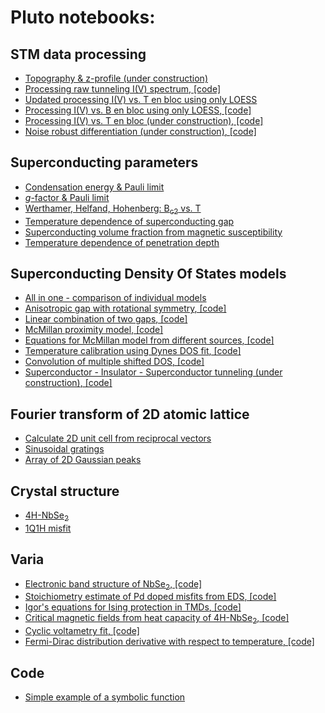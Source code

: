 # Pluto notebooks:

## STM data processing
- <a href="./STM/topo.html" target="_blank">Topography & z-profile (under construction)</a>
- <a href="./STM/process_iv.html" target="_blank">Processing raw tunneling I(V) spectrum</a><a href="./STM/process_iv_code.html" target="_blank">, [code]</a>
- <a href="./STM/en_bloc_loess.html" target="_blank">Updated processing I(V) vs. T en bloc using only LOESS </a>
- <a href="./STM/mag_dep.html" target="_blank">Processing I(V) vs. B en bloc using only LOESS</a><a href="./STM/mag_dep_code.html" target="_blank">, [code]</a>
- <a href="./STM/en_bloc.html" target="_blank">Processing I(V) vs. T en bloc (under construction)</a><a href="./STM/en_bloc_code.html" target="_blank">, [code]</a>
- <a href="./STM/noise_robust.html" target="_blank">Noise robust differentiation (under construction)</a><a href="./STM/noise_robust_code.html" target="_blank">, [code]</a>

## Superconducting parameters
- <a href="./notebooks/condensation_energy.html" target="_blank">Condensation energy & Pauli limit</a>
- <a href="./notebooks/g-factor.html" target="_blank">*g*-factor & Pauli limit</a>
- <a href="./notebooks/whh.html" target="_blank">Werthamer, Helfand, Hohenberg: B<sub>c2</sub> vs. T</a>
- <a href="./notebooks/DelT.html" target="_blank">Temperature dependence of superconducting gap</a>
- <a href="./notebooks/supervol.html" target="_blank">Superconducting volume fraction from magnetic susceptibility</a>
- <a href="./notebooks/London.html" target="_blank">Temperature dependence of penetration depth</a>

## Superconducting Density Of States models
- <a href="./DOS/dos_fit.html" target="_blank">All in one - comparison of individual models</a>
- <a href="./DOS/anisotropic_gap.html" target="_blank">Anisotropic gap with rotational symmetry<a href="./DOS/anisotropic_gap_code.html" target="_blank">, [code]</a>
- <a href="./DOS/two_gaps.html" target="_blank">Linear combination of two gaps<a href="./DOS/two_gaps_code.html" target="_blank">, [code]</a>
- <a href="./DOS/McMillan.html" target="_blank">McMillan proximity model<a href="./DOS/McMillan_code.html" target="_blank">, [code]</a>
- <a href="./DOS/equations.html" target="_blank">Equations for McMillan model from different sources<a href="./DOS/equations_code.html" target="_blank">, [code]</a>
- <a href="./DOS/calib_temp.html" target="_blank">Temperature calibration using Dynes DOS fit<a href="./DOS/calib_temp_code.html" target="_blank">, [code]</a>
- <a href="./DOS/multi_convol.html" target="_blank">Convolution of multiple shifted DOS<a href="./DOS/multi_convol_code.html" target="_blank">, [code]</a>
- <a href="./DOS/SIS.html" target="_blank">Superconductor - Insulator - Superconductor tunneling (under construction)<a href="./DOS/SIS_code.html" target="_blank">, [code]</a>
  
## Fourier transform of 2D atomic lattice
- <a href="./notebooks/fft_lattice.html" target="_blank">Calculate 2D unit cell from reciprocal vectors</a>
- <a href="./notebooks/sin_Fourier.html" target="_blank">Sinusoidal gratings</a>
- <a href="./notebooks/Gauss_lattice.html" target="_blank">Array of 2D Gaussian peaks</a>

## Crystal structure
- <a href="./notebooks/XRD_4H.html" target="_blank">4H-NbSe<sub>2</sub></a>
- <a href="./notebooks/XRD1q1h.html" target="_blank">1Q1H misfit</a>

## Varia
- <a href="./Varia/NbSe2_bands.html" target="_blank">Electronic band structure of NbSe<sub>2</sub><a href="./Varia/NbSe2_bands_code.html" target="_blank">, [code]</a>
- <a href="./Varia/Pd_doping.html" target="_blank">Stoichiometry estimate of Pd doped misfits from EDS<a href="./Varia/Pd_doping_code.html" target="_blank">, [code]</a>
- <a href="./Varia/igor.html" target="_blank">Igor's equations for Ising protection in TMDs<a href="./Varia/igor_code.html" target="_blank">, [code]</a>
- <a href="./Varia/heat_capacity.html" target="_blank">Critical magnetic fields from heat capacity of 4H-NbSe<sub>2</sub><a href="./Varia/heat_capacity_code.html" target="_blank">, [code]</a>
- <a href="./Varia/twinpeaks.html" target="_blank">Cyclic voltametry fit<a href="./Varia/twinpeaks_code.html" target="_blank">, [code]</a>
- <a href="./Varia/dfdT.html" target="_blank">Fermi-Dirac distribution derivative with respect to temperature<a href="./Varia/dfdT_code.html" target="_blank">, [code]</a>

## Code
- <a href="./notebooks/symbolic_example.html" target="_blank">Simple example of a symbolic function</a>
